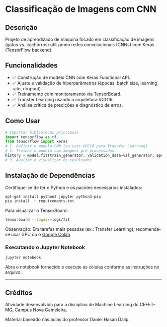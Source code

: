 # Classificação de Imagens com CNN

## Descrição
Projeto de aprendizado de máquina focado em classificação de imagens (gatos vs. cachorros) utilizando redes convolucionais (CNNs) com Keras (TensorFlow backend).

## Funcionalidades
- ✅ Construção de modelo CNN com Keras Functional API.
- ✅ Ajuste e validação de hiperparâmetros (épocas, batch size, learning rate, dropout).
- ✅ Treinamento com monitoramento via TensorBoard.
- ✅ Transfer Learning usando a arquitetura VGG16.
- ✅ Análise crítica de predições e diagnóstico de erros.

## Como Usar
```python
# Importar bibliotecas principais
import tensorflow as tf
from tensorflow import keras
# 1. Definir o modelo CNN (ou usar VGG16 para Transfer Learning)
# 2. Treinar o modelo com imagens pré-processadas
history = model.fit(train_generator, validation_data=val_generator, epochs=5)
# 3. Avaliar e visualizar os resultados

```

## Instalação de Dependências
Certifique-se de ter o Python e os pacotes necessários instalados:
```bash
apt-get install python3 jupyter python3-pip
pip install -r requirements.txt
```
Para visualizar o TensorBoard:
```bash
tensorboard --logdir=logs/fit
```

Observação: Em tarefas mais pesadas (ex.: Transfer Learning), recomenda-se usar GPU ou o [Google Colab](https://colab.research.google.com/).

### Executando o Jupyter Notebook
```bash
jupyter notebook
```
Abra o notebook fornecido e execute as células conforme as instruções no arquivo.

---

## Créditos

Atividade desenvolvida para a disciplina de Machine Learning do CEFET-MG, Campus Nova Gameleira.

Material baseado nas aulas do professor Daniel Hasan Dalip.